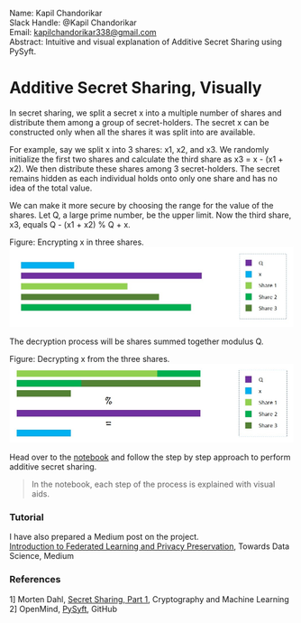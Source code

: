 Name: Kapil Chandorikar   
Slack Handle: @Kapil Chandorikar   
Email: kapilchandorikar338@gmail.com   
Abstract: Intuitive and visual explanation of Additive Secret Sharing using PySyft.

# Additive Secret Sharing, Visually
In secret sharing, we split a secret x into a multiple number of shares and distribute them among a group of secret-holders. The secret x can be constructed only when all the shares it was split into are available.   

For example, say we split x into 3 shares: x1, x2, and x3. We randomly initialize the first two shares and calculate the third share as x3 = x - (x1 + x2). We then distribute these shares among 3 secret-holders. The secret remains hidden as each individual holds onto only one share and has no idea of the total value.   

We can make it more secure by choosing the range for the value of the shares. Let Q, a large prime number, be the upper limit. Now the third share, x3, equals Q - (x1 + x2) % Q + x.   

Figure: Encrypting x in three shares.   
![Figure: Encrypting x in three shares.](images/3.jpg "Figure: Encrypting x in three shares.")

The decryption process will be shares summed together modulus Q.   

Figure: Decrypting x from the three shares.
![Figure: Decrypting x from the three shares.](images/4.jpg "Figure: Decrypting x from the three shares.")

Head over to the [notebook](Additive_Secret_Sharing,_Visually.ipynb) and follow the step by step approach to perform additive secret sharing.  
> In the notebook, each step of the process is explained with visual aids.   

### Tutorial
I have also prepared a Medium post on the project.   
[Introduction to Federated Learning and Privacy Preservation](https://towardsdatascience.com/introduction-to-federated-learning-and-privacy-preservation-75644686b559?source=friends_link&sk=fbfc6f999b21d2cc83c36b4b959b660f), Towards Data Science, Medium

### References
1] Morten Dahl, [Secret Sharing, Part 1](https://mortendahl.github.io/2017/06/04/secret-sharing-part1/), Cryptography and Machine Learning   
2] OpenMind, [PySyft](https://github.com/OpenMined/PySyft/), GitHub   
